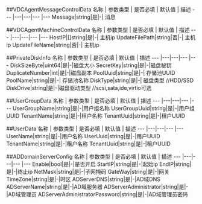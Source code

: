 ##VDCAgentMessageControlData
 名称 | 参数类型 | 是否必填 | 默认值 | 描述
--- |---|---|--- |---
 Message|string|是|-| 消息

##VDCAgentMachineControlData
 名称 | 参数类型 | 是否必填 | 默认值 | 描述
--- |---|---|--- |---
HostIP|[]string|是|-| 主机ip
UpdateFilePath|string|否|-| 主机ip
UpdateFileName|string|否|-| 主机ip

##PrivateDiskInfo
 名称 | 参数类型 | 是否必填 | 默认值 | 描述
--- |---|---|--- |---
 DiskSizeByte|uint64|是|-|磁盘大小
 SecretKey|string|是|-|磁盘秘钥
 DuplicateNumber|int|是|-|磁盘副本
 PoolUuid|string|是|-| 存储池UUID
 PoolName|string|是|-| 存储池名称
 DiskType|string|是|-| 磁盘类型    //HDD/SSD
 DiskDrive|string|是|-|磁盘驱动类型  //scsi,sata,ide,virtio可选
 	
##UserGroupData
 名称 | 参数类型 | 是否必填 | 默认值 | 描述
--- |---|---|--- |---
 UserGroupName|string|是|-|用户组名称
 UserGroupUuid|string|是|-|用户组UUID
 TenantName|string|是|-|租户名称
 TenantUuid|string|是|-|租户UUID
 
##UserData
 名称 | 参数类型 | 是否必填 | 默认值 | 描述
--- |---|---|--- |---
 UserName|string|是|-|用户名称
 UserUuid|string|是|-|用户UUID
 TenantName|string|是|-|租户名称
 TenantUuid|string|是|-|租户UUID
 
##ADDomainServerConfig
 名称 | 参数类型 | 是否必填 | 默认值 | 描述
--- |---|---|--- |---
 Enable|bool|是|-|是否开启
 StartIP|string|是|-|起始ip
 EndIP|string|是|-|终止ip
 NetMask|string|是|-|子网掩码
 GateWay|string|是|-|网关
 TimeZone|string|是|-|时区
 ADServerDNS|string|是|-|AD域DNS
 ADServerName|string|是|-|AD域服务器
 ADServerAdministrator|string|是|-|AD域管理员
 ADServerAdministratorPassword|string|是|-|AD域管理员密码